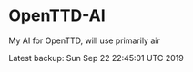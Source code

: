 # OpenTTD-AI
My AI for OpenTTD, will use primarily air

Latest backup: Sun Sep 22 22:45:01 UTC 2019
